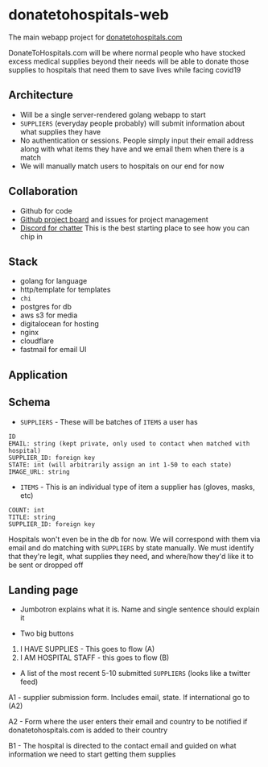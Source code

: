 # donatetohospitals-web
The main webapp project for [donatetohospitals.com](https://donatetohospitals.com)

DonateToHospitals.com will be where normal people who have stocked excess medical supplies beyond their needs will be able to donate those supplies to hospitals that need them to save lives while facing covid19

Architecture
-
- Will be a single server-rendered golang webapp to start
- `SUPPLIERS` (everyday people probably) will submit information about what supplies they have
- No authentication or sessions. People simply input their email address along with what items they have and we email them when there is a match
- We will manually match users to hospitals on our end for now

Collaboration
- 
- Github for code
- [Github project board](https://github.com/donatetohospitals/donatetohospitals-web/projects/1) and issues for project management
- [Discord for chatter](https://discord.gg/tbAmwZR) This is the best starting place to see how you can chip in

Stack
- 
- golang for language
- http/template for templates
- `chi`
- postgres for db
- aws s3 for media
- digitalocean for hosting
- nginx
- cloudflare
- fastmail for email UI

Application
-

Schema
-
- `SUPPLIERS` - These will be batches of `ITEMS` a user has
```
ID
EMAIL: string (kept private, only used to contact when matched with hospital)
SUPPLIER_ID: foreign key
STATE: int (will arbitrarily assign an int 1-50 to each state)
IMAGE_URL: string
```
- `ITEMS` - This is an individual type of item a supplier has (gloves, masks, etc)
```
COUNT: int
TITLE: string
SUPPLIER_ID: foreign key
```

Hospitals won't even be in the db for now. We will correspond with them via email and do matching with `SUPPLIERS` by state manually. 
We must identify that they're legit, what supplies they need, and where/how they'd like it to be sent or dropped off 

Landing page
 -
- Jumbotron explains what it is. Name and single sentence should explain it

- Two big buttons
1. I HAVE SUPPLIES - This goes to flow (A)
2. I AM HOSPITAL STAFF - this goes to flow (B)

- A list of the most recent 5-10 submitted `SUPPLIERS` (looks like a twitter feed)

A1 - supplier submission form. Includes email, state. If international go to (A2)

A2 - Form where the user enters their email and country to be notified if donatetohospitals.com is 
added to their country

B1 - The hospital is directed to the contact email and guided on what information we need to start getting them supplies 